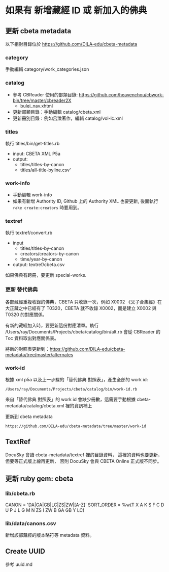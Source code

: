 # 如果有 新增藏經 ID 或 新加入的佛典

## 更新 cbeta metadata

以下相對目錄位於 <https://github.com/DILA-edu/cbeta-metadata>

### category

手動編輯 category/work_categories.json

### catalog

* 參考 CBReader 使用的部類目錄: <https://github.com/heavenchou/cbwork-bin/tree/master/cbreader2X>
  * bulei_nav.xhtml
* 更新部類目錄：手動編輯 catalog/cbeta.xml
* 更新冊別目錄：例如呂澂著作，編輯 catalog/vol-lc.xml

### titles

執行 titles/bin/get-titles.rb

* input: CBETA XML P5a
* output:
  * titles/titles-by-canon
  * titles/all-title-byline.csv'

### work-info

* 手動編輯 work-info
* 如果有新增 Authority ID, Github 上的 Authority XML 也要更新, 後面執行 `rake create:creators` 時要用到。

### textref

執行 textref/convert.rb

* input
  * titles/titles-by-canon
  * creators/creators-by-canon
  * time/year-by-canon
* output: textref/cbeta.csv

如果佛典有跨冊，要更新 special-works.

### 更新 替代佛典

各部藏經重複收錄的佛典，CBETA 只收錄一次，例如 X0002 《父子合集經》在大正藏之中已經有了 T0320，CBETA 就不收錄 X0002，而是建立 X0002 與 T0320 的對應關係。

有新的藏經加入時，要更新這份對應清單。執行 /Users/ray/Documents/Projects/cbeta/catalog/bin/alt.rb 會從 CBReader 的 Toc 資料取出對應關係表。

將新的對照表更新到：<https://github.com/DILA-edu/cbeta-metadata/tree/master/alternates>

### work-id

根據 xml p5a 以及上一步驟的「替代佛典 對照表」，產生全部的 work id:

    /Users/ray/Documents/Projects/cbeta/catalog/bin/work-id.rb

來自「替代佛典 對照表」的 work id 會缺少冊數，這需要手動根據 cbeta-metadata/catalog/cbeta.xml 裡的資訊補上

更新到 cbeta metadata

    https://github.com/DILA-edu/cbeta-metadata/tree/master/work-id

## TextRef

DocuSky 會讀 cbeta-metadata/textref 裡的目錄資料，
這裡的資料也要更新，但要等正式版上線再更新，
否則 DocuSky 會與 CBETA Online 正式版不同步。

## 更新 ruby gem: cbeta

### lib/cbeta.rb

  CANON = 'DA|GA|GB|LC|ZS|ZW|[A-Z]'
  SORT_ORDER = %w(T X A K S F C D U P J L G M N ZS I ZW B GA GB Y LC)

### lib/data/canons.csv

新增該部藏經的版本略符等 metadata 資料。

## Create UUID

參考 uuid.md
